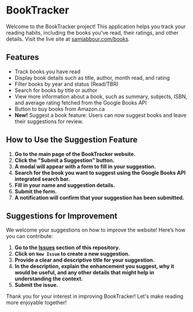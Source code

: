 # BookTracker

Welcome to the BookTracker project! This application helps you track your reading habits, including the books you've read, their ratings, and other details. Visit the live site at [samjabbour.com/books](http://samjabbour.com/books).

## Features

- Track books you have read
- Display book details such as title, author, month read, and rating
- Filter books by year and status (Read/TBR)
- Search for books by title or author
- View more information about a book, such as summary, subjects, ISBN, and average rating fetched from the Google Books API
- Button to buy books from Amazon.ca
- **New!** Suggest a book feature: Users can now suggest books and leave their suggestions for review.

## How to Use the Suggestion Feature

1. **Go to the main page of the BookTracker website.**
2. **Click the "Submit a Suggestion" button.**
3. **A modal will appear with a form to fill in your suggestion.**
4. **Search for the book you want to suggest using the Google Books API integrated search bar.**
5. **Fill in your name and suggestion details.**
6. **Submit the form.**
7. **A notification will confirm that your suggestion has been submitted.**

## Suggestions for Improvement

We welcome your suggestions on how to improve the website! Here’s how you can contribute:

1. **Go to the [Issues](https://github.com/ConfusedSammie/BookTracker/issues) section of this repository.**
2. **Click on `New Issue` to create a new suggestion.**
3. **Provide a clear and descriptive title for your suggestion.**
4. **In the description, explain the enhancement you suggest, why it would be useful, and any other details that might help in understanding the context.**
5. **Submit the issue.**

Thank you for your interest in improving BookTracker! Let's make reading more enjoyable together!

